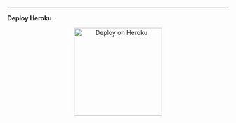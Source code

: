 <hr>
<b align="center">Deploy Heroku</b>
 <p align="center">
        <a href="https://dashboard.heroku.com/new?template=https://github.com/cheekydavy/mbuvi-md" style="margin: 10px;">
            <img src="https://img.shields.io/badge/Deploy-Heroku-green?logo=heroku" alt="Deploy on Heroku" width="200">
        </a>
  </p>
